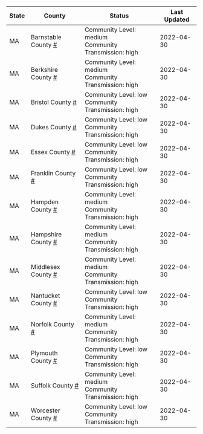 State | County | Status | Last Updated
--- | --- | --- | --- 
MA | Barnstable County <a href="#barnstable_county">#</a> | <a name="barnstable_county"></a>Community Level: medium<br/>Community Transmission: high | 2022-04-30
MA | Berkshire County <a href="#berkshire_county">#</a> | <a name="berkshire_county"></a>Community Level: medium<br/>Community Transmission: high | 2022-04-30
MA | Bristol County <a href="#bristol_county">#</a> | <a name="bristol_county"></a>Community Level: low<br/>Community Transmission: high | 2022-04-30
MA | Dukes County <a href="#dukes_county">#</a> | <a name="dukes_county"></a>Community Level: low<br/>Community Transmission: high | 2022-04-30
MA | Essex County <a href="#essex_county">#</a> | <a name="essex_county"></a>Community Level: low<br/>Community Transmission: high | 2022-04-30
MA | Franklin County <a href="#franklin_county">#</a> | <a name="franklin_county"></a>Community Level: low<br/>Community Transmission: high | 2022-04-30
MA | Hampden County <a href="#hampden_county">#</a> | <a name="hampden_county"></a>Community Level: medium<br/>Community Transmission: high | 2022-04-30
MA | Hampshire County <a href="#hampshire_county">#</a> | <a name="hampshire_county"></a>Community Level: medium<br/>Community Transmission: high | 2022-04-30
MA | Middlesex County <a href="#middlesex_county">#</a> | <a name="middlesex_county"></a>Community Level: medium<br/>Community Transmission: high | 2022-04-30
MA | Nantucket County <a href="#nantucket_county">#</a> | <a name="nantucket_county"></a>Community Level: low<br/>Community Transmission: high | 2022-04-30
MA | Norfolk County <a href="#norfolk_county">#</a> | <a name="norfolk_county"></a>Community Level: medium<br/>Community Transmission: high | 2022-04-30
MA | Plymouth County <a href="#plymouth_county">#</a> | <a name="plymouth_county"></a>Community Level: low<br/>Community Transmission: high | 2022-04-30
MA | Suffolk County <a href="#suffolk_county">#</a> | <a name="suffolk_county"></a>Community Level: medium<br/>Community Transmission: high | 2022-04-30
MA | Worcester County <a href="#worcester_county">#</a> | <a name="worcester_county"></a>Community Level: low<br/>Community Transmission: high | 2022-04-30
